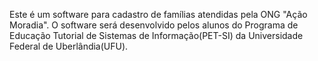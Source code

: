 Este é um software para cadastro de famílias atendidas pela  ONG "Ação Moradia". O software será desenvolvido pelos alunos do Programa de Educação Tutorial de Sistemas de Informação(PET-SI) da Universidade Federal de Uberlândia(UFU).